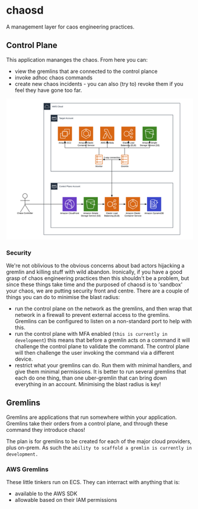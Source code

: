 # chaosd

A management layer for caos engineering practices.

## Control Plane

This application mananges the chaos. From here you can:

* view the gremlins that are connected to the control plance
* invoke adhoc chaos commands
* create new chaos incidents - you can also (try to) revoke them if you feel they have gone too far.

![Application Infrastructure](docs/images/infrastructure-v1.png)

### Security

We're not oblivious to the obvious concerns about bad actors hijacking a gremlin and killing stuff with wild abandon. Ironically, if you have a good grasp of chaos engineering practices then this shouldn't be a problem, but since these things take time and the purposed of chaosd is to 'sandbox' your chaos, we are putting security front and centre. There are a couple of things you can do to minimise the blast radius:

* run the control plane on the network as the gremlins, and then wrap that network in a firewall to prevent external access to the gremlins. Gremlins can be configured to listen on a non-standard port to help with this.
* run the control plane with MFA enabled (```this is currently in development```) this means that before a gremlin acts on a command it will challenge the control plane to validate the command. The control plane will then challenge the user invoking the command via a different device.
* restrict what your gremlins can do. Run them with minimal handlers, and give them minimal permissions. It is better to run several gremlins that each do one thing, than one uber-gremlin that can bring down everything in an account. Minimising the blast radius is key!

## Gremlins

Gremlins are applications that run somewhere within your application. Gremlins take their orders from a control plane, and through these command they introduce chaos!

The plan is for gremlins to be created for each of the major cloud providers, plus on-prem. As such the ```ability to scaffold a gremlin is currently in development.```

### AWS Gremlins

These little tinkers run on ECS. They can interract with anything that is:

* available to the AWS SDK
* allowable based on their IAM permissions
